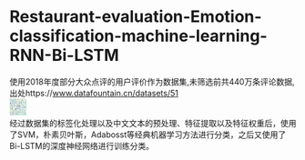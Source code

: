 # Restaurant-evaluation-Emotion-classification-machine-learning-RNN-Bi-LSTM
使用2018年度部分大众点评的用户评价作为数据集,未筛选前共440万条评论数据,出处https://www.datafountain.cn/datasets/51  
<img src="wordcloud.png" width="30" height="30" />  
经过数据集的标签化处理以及中文文本的预处理、特征提取以及特征权重后，使用了SVM，朴素贝叶斯，Adabosst等经典机器学习方法进行分类，之后又使用了Bi-LSTM的深度神经网络进行训练分类。
